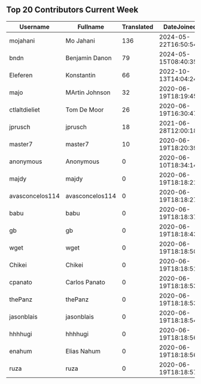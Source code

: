 ## Top 20 Contributors Current Week ##
|Username|Fullname|Translated|DateJoined|Language|
|--------|--------|----------|----------|-------|
|mojahani|Mo Jahani|136|2024-05-22T16:50:54.|fa|
|bndn|Benjamin Danon|79|2024-05-15T08:40:35.|fr|
|Eleferen|Konstantin|66|2022-10-13T14:04:24Z|ru|
|majo|MArtin Johnson|32|2020-06-19T18:19:45Z|sv|
|ctlaltdieliet|Tom De Moor|26|2020-06-19T16:30:47Z|nl|
|jprusch|jprusch|18|2021-06-28T12:00:18.|de|
|master7|master7|10|2020-06-19T18:20:39.|pl|
|anonymous|Anonymous|0|2020-06-10T18:34:14.||
|majdy|majdy|0|2020-06-19T18:18:21.||
|avasconcelos114|avasconcelos114|0|2020-06-19T18:18:27Z||
|babu|babu|0|2020-06-19T18:18:37.||
|gb|gb|0|2020-06-19T18:18:43.||
|wget|wget|0|2020-06-19T18:18:50Z|ro|
|Chikei|Chikei|0|2020-06-19T18:18:51Z|zh_Hant|
|cpanato|Carlos Panato|0|2020-06-19T18:18:53Z||
|thePanz|thePanz|0|2020-06-19T18:18:53Z||
|jasonblais|jasonblais|0|2020-06-19T18:18:54Z||
|hhhhugi|hhhhugi|0|2020-06-19T18:18:56.||
|enahum|Elias  Nahum|0|2020-06-19T18:18:56Z|es|
|ruza|ruza|0|2020-06-19T18:18:57.||
